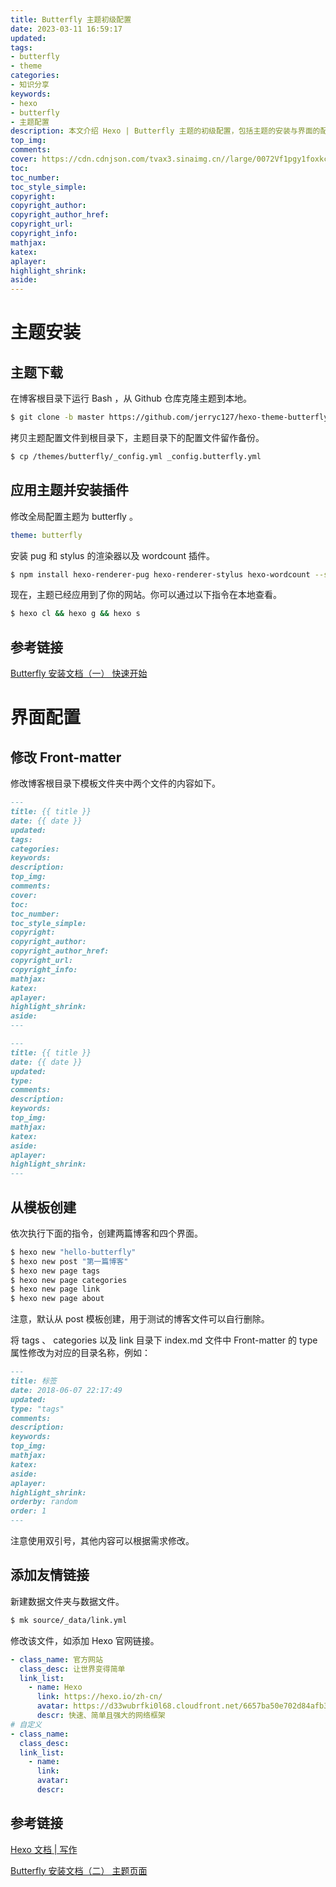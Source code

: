 ```yaml
---
title: Butterfly 主题初级配置
date: 2023-03-11 16:59:17
updated:
tags:
- butterfly
- theme
categories:
- 知识分享
keywords:
- hexo
- butterfly
- 主题配置
description: 本文介绍 Hexo | Butterfly 主题的初级配置，包括主题的安装与界面的配置等。
top_img:
comments:
cover: https://cdn.cdnjson.com/tvax3.sinaimg.cn//large/0072Vf1pgy1foxkcfw1pkj31hc0u017a.jpg
toc:
toc_number:
toc_style_simple:
copyright:
copyright_author:
copyright_author_href:
copyright_url:
copyright_info:
mathjax:
katex:
aplayer:
highlight_shrink:
aside:
---
```


# 主题安装

## 主题下载

在博客根目录下运行 Bash ，从 Github 仓库克隆主题到本地。

```bash ../
$ git clone -b master https://github.com/jerryc127/hexo-theme-butterfly.git themes/butterfly
```

拷贝主题配置文件到根目录下，主题目录下的配置文件留作备份。

```bash ../
$ cp /themes/butterfly/_config.yml _config.butterfly.yml
```

## 应用主题并安装插件

修改全局配置主题为 butterfly 。

```yaml ../_config.yml
theme: butterfly
```

安装 pug 和 stylus 的渲染器以及 wordcount 插件。

```bash ../
$ npm install hexo-renderer-pug hexo-renderer-stylus hexo-wordcount --save
```

现在，主题已经应用到了你的网站。你可以通过以下指令在本地查看。

```bash ../
$ hexo cl && hexo g && hexo s
```

## 参考链接

[Butterfly 安装文档（一） 快速开始](https://butterfly.js.org/posts/21cfbf15/)

# 界面配置

## 修改 Front-matter

修改博客根目录下模板文件夹中两个文件的内容如下。

```markdown ../scaffolds/post.md
---
title: {{ title }}
date: {{ date }}
updated:
tags:
categories:
keywords:
description:
top_img:
comments:
cover:
toc:
toc_number:
toc_style_simple:
copyright:
copyright_author:
copyright_author_href:
copyright_url:
copyright_info:
mathjax:
katex:
aplayer:
highlight_shrink:
aside:
---
```

```markdown ../scaffolds/page.md
---
title: {{ title }}
date: {{ date }}
updated:
type:
comments:
description:
keywords:
top_img:
mathjax:
katex:
aside:
aplayer:
highlight_shrink:
---
```

## 从模板创建

依次执行下面的指令，创建两篇博客和四个界面。

```bash ../
$ hexo new "hello-butterfly"
$ hexo new post "第一篇博客"
$ hexo new page tags
$ hexo new page categories
$ hexo new page link
$ hexo new page about
```

注意，默认从 post 模板创建，用于测试的博客文件可以自行删除。

将 tags 、 categories 以及 link 目录下 index.md 文件中 Front-matter 的 type 属性修改为对应的目录名称，例如：

```markdown
---
title: 标签
date: 2018-06-07 22:17:49
updated:
type: "tags"
comments:
description:
keywords:
top_img:
mathjax:
katex:
aside:
aplayer:
highlight_shrink:
orderby: random
order: 1
---
```

注意使用双引号，其他内容可以根据需求修改。

## 添加友情链接

新建数据文件夹与数据文件。

```bash ../
$ mk source/_data/link.yml
```

修改该文件，如添加 Hexo 官网链接。

```yaml source/_data/link.yml
- class_name: 官方网站
  class_desc: 让世界变得简单
  link_list:
    - name: Hexo
      link: https://hexo.io/zh-cn/
      avatar: https://d33wubrfki0l68.cloudfront.net/6657ba50e702d84afb32fe846bed54fba1a77add/827ae/logo.svg
      descr: 快速、简单且强大的网络框架
# 自定义
- class_name:
  class_desc:
  link_list:
    - name:
      link:
      avatar:
      descr:

```

## 参考链接

[Hexo 文档 | 写作](https://hexo.io/zh-cn/docs/writing)

[Butterfly 安装文档（二） 主题页面](https://butterfly.js.org/posts/dc584b87/)
